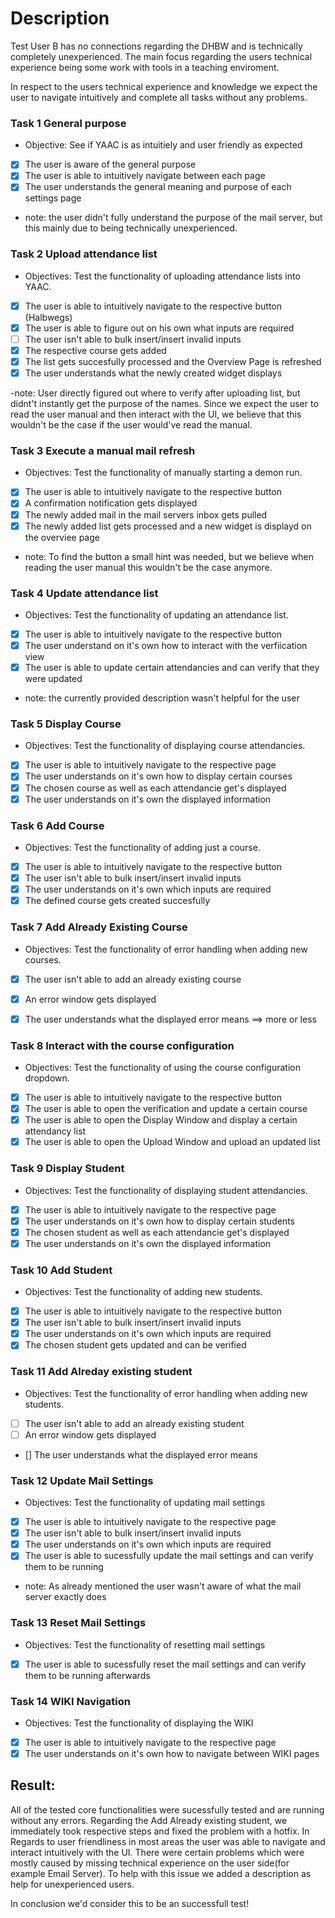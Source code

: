 # Description
Test User B has no connections regarding the DHBW and is technically completely unexperienced. The main focus regarding the users technical experience being some work with tools in a teaching enviroment.

In respect to the users technical experience and knowledge we expect the user to navigate intuitively and complete all tasks without any problems. 

### Task 1 General purpose
- Objective: See if YAAC is as intuitiely and user friendly as expected
- [x] The user is aware of the general purpose
- [x] The user is able to intuitively navigate between each page
- [x] The user understands the general meaning and purpose of each settings page

- note: the user didn't fully understand the purpose of the mail server, but this mainly due to being technically unexperienced.

### Task 2 Upload attendance list
- Objectives: Test the functionality of uploading attendance lists into YAAC.
- [x] The user is able to intuitively navigate to the respective button (Halbwegs)
- [x] The user is able to figure out on his own what inputs are required
- [ ] The user isn't able to bulk insert/insert invalid inputs
- [x] The respective course gets added
- [x] The list gets succesfully processed and the Overview Page is refreshed
- [x] The user understands what the newly created widget displays 

-note: User directly figured out where to verify after uploading list, but didnt't instantly get the purpose of the names.
Since we expect the user to read the user manual and then interact with the UI, we believe that this wouldn't be the case if the user would've read the manual.

### Task 3 Execute a manual mail refresh
- Objectives: Test the functionality of manually starting a demon run.
- [x] The user is able to intuitively navigate to the respective button 
- [x] A confirmation notification gets displayed
- [x] The newly added mail in the mail servers inbox gets pulled
- [x] The newly added list gets processed and a new widget is displayd on the overviee page

- note: To find the button a small hint was needed, but we believe when reading the user manual this wouldn't be the case anymore.

### Task 4 Update attendance list
- Objectives: Test the functionality of updating an attendance list.
- [x] The user is able to intuitively navigate to the respective button
- [x] The user understand on it's own how to interact with the verfiication view 
- [x] The user is able to update certain attendancies and can verify that they were updated

- note: the currently provided description wasn't helpful for the user

### Task 5 Display Course 
- Objectives: Test the functionality of displaying course attendancies.
- [x] The user is able to intuitively navigate to the respective page
- [x] The user understands on it's own how to display certain courses
- [x] The chosen course as well as each attendancie get's displayed
- [x] The user understands on it's own the displayed information

### Task 6 Add Course 
- Objectives: Test the functionality of adding just a course.
- [x] The user is able to intuitively navigate to the respective button
- [x] The user isn't able to bulk insert/insert invalid inputs
- [x] The user understands on it's own which inputs are required
- [x] The defined course gets created succesfully

### Task 7 Add Already Existing Course 
- Objectives: Test the functionality of error handling when adding new courses.
- [x] The user isn't able to add an already existing course
- [x] An error window gets displayed
- [x] The user understands what the displayed error means ==> more or less


### Task 8 Interact with the course configuration
- Objectives: Test the functionality of using the course configuration dropdown.
- [x] The user is able to intuitively navigate to the respective button
- [x] The user is able to open the verification and update a certain course
- [x] The user is able to open the Display Window and display a certain attendancy list
- [x] The user is able to open the Upload Window and upload an updated list

### Task 9 Display Student
- Objectives: Test the functionality of displaying student attendancies.
- [x] The user is able to intuitively navigate to the respective page
- [x] The user understands on it's own how to display certain students
- [x] The chosen student as well as each attendancie get's displayed
- [x] The user understands on it's own the displayed information

### Task 10 Add Student
- Objectives: Test the functionality of adding new students.
- [x] The user is able to intuitively navigate to the respective button
- [x] The user isn't able to bulk insert/insert invalid inputs
- [x] The user understands on it's own which inputs are required
- [x] The chosen student gets updated and can be verified

### Task 11 Add Alreday existing student
- Objectives: Test the functionality of error handling when adding new students.
- [ ] The user isn't able to add an already existing student
- [ ] An error window gets displayed
- [] The user understands what the displayed error means

### Task 12 Update Mail Settings
- Objectives: Test the functionality of updating mail settings
- [x] The user is able to intuitively navigate to the respective page
- [x] The user isn't able to bulk insert/insert invalid inputs
- [x] The user understands on it's own which inputs are required 
- [x] The user is able to sucessfully update the mail settings and can verify them to be running

- note: As already mentioned the user wasn't aware of what the mail server exactly does

### Task 13 Reset Mail Settings
- Objectives: Test the functionality of resetting mail settings
- [x] The user is able to sucessfully reset the mail settings and can verify them to be running afterwards

### Task 14 WIKI Navigation
- Objectives: Test the functionality of displaying the WIKI
- [x] The user is able to intuitively navigate to the respective page
- [x] The user understands on it's own how to navigate between WIKI pages

## Result:
All of the tested core functionalities were sucessfully tested and are running without any errors. 
Regarding the Add Already existing student, we immediately took respective steps and fixed the problem with a hotfix. 
In Regards to user friendliness in most areas the user was able to navigate and interact 
intuitively with the UI. There were certain problems which were mostly caused by missing technical experience on the user side(for example Email Server). 
To help with this issue we added a description as help for unexperienced users. 

In conclusion we'd consider this to be an successfull test! 